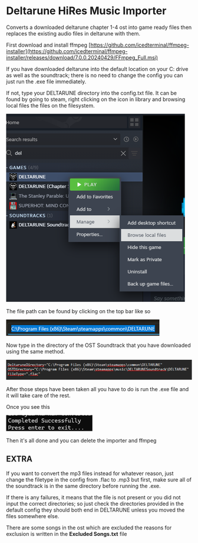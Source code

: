 # Deltarune HiRes Music Importer
Converts a downloaded deltarune chapter 1-4 ost into game ready files then replaces the existing audio files in deltarune with them.

First download and install ffmpeg 
[https://github.com/icedterminal/ffmpeg-installer](https://github.com/icedterminal/ffmpeg-installer/releases/download/7.0.0.20240429/FFmpeg_Full.msi)


If you have downloaded deltarune into the default location on your C: drive as well as the soundtrack; there is no need to change the config you can just run the .exe file immediately.

If not, type your DELTARUNE directory into the config.txt file. It can be found by going to steam, right clicking on the icon in library and browsing local files the files on the filesystem.


![Steam Local Files](/Images/steamlocalfiles.png)


The file path can be found by clicking on the top bar like so

![filepath](/Images/filepath.png)


Now type in the directory of the OST Soundtrack that you have downloaded using the same method.

![Config Screenshot](/Images/config.png)

After those steps have been taken all you have to do is run the .exe file and it will take care of the rest.

Once you see this

![Completion Screenshot](/Images/completed.png)

Then it's all done and you can delete the importer and ffmpeg



## EXTRA
If you want to convert the mp3 files instead for whatever reason, just change the filetype in the config from .flac to .mp3 but first, make sure all of the soundtrack is in the same
directory before running the .exe.

If there is any failures, it means that the file is not present or you did not input the correct directories; so just check the directories provided in the default config they should
both end in DELTARUNE unless you moved the files somewhere else.

There are some songs in the ost which are excluded the reasons for exclusion is written in the **Excluded Songs.txt** file 
